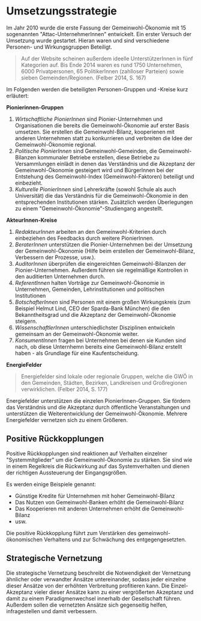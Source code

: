 # Umsetzungsstrategie

Im Jahr 2010 wurde die erste Fassung der Gemeinwohl-Ökonomie mit 15 sogenannten "Attac-UnternehmerInnen" entwickelt. Ein erster Versuch der Umsetzung wurde gestartet. Hieran waren und sind verschiedene Personen- und Wirkungsgruppen Beteiligt. 

> Auf der Website scheinen außerdem ideelle UnterstützerInnen in fünf Kategorien auf. Bis Ende 2014 waren es rund 1750 Unternehmen, 6000 Privatpersonen, 65 PolitikerInnen (zahlloser Parteien) sowie sieben Gemeinden/Regionen. (Felber 2014, S. 167)

Im Folgenden werden die beteiligten Personen-Gruppen und -Kreise kurz erläutert:

**Pionierinnen-Gruppen**

1. *Wirtschaftliche PionierInnen* sind Pionier-Unternehmen und Organisationen die bereits die Gemeinwohl-Ökonomie auf erster Basis umsetzen. Sie erstellen die Gemeinwohl-Bilanz, kooperienen mit anderen Unternehmen statt zu konkurrieren und verbreiten die Idee der Gemeinwohl-Ökonomie regional.
2. *Politische PionierInnen* sind Gemeinwohl-Gemeinden, die Gemeinwohl-Bilanzen kommunaler Betriebe erstellen, diese Betriebe zu Versammlungen einlädt in denen das Verständnis und die Akzeptanz der Gemeinwohl-Ökonomie gesteigert wird und BürgerInnen bei der Entstehung des Gemeinwohl-Index (Gemeinwohl-Faktoren) beteiligt und einbezieht.
3. *Kulturelle PionierInnen* sind Lehrerkräfte (sowohl Schule als auch Universität) die das Verständnis für die Gemeinwohl-Ökonomie in den entsprechenden Institutionen stärken. Zusätzlich werden Überlegungen zu einem "Gemeinwohl-Ökonomie"-Studiengang angestellt.

**AkteurInnen-Kreise**

1. *RedakteurInnen* arbeiten an den Gemeinwohl-Kriterien durch einbeziehen des Feedbacks durch weitere PionierInnen.
2. *BeraterInnen* unterstützen die Pionier-Unternehmen bei der Umsetzung der Gemeinwohl-Ökonomie (Hilfe beim erstellen der Gemeinwohl-Bilanz, Verbessern der Prozesse, usw.).
3. *AuditorInnen* überprüfen die eingereichten Gemeinwohl-Bilanzen der Pionier-Unternehmen. Außerdem führen sie regelmäßige Kontrollen in den auditierten Unternehmen durch.
4. *ReferentInnen* halten Vorträge zur Gemeinwohl-Ökonomie in Unternehmen, Gemeinden, Lehrinstitutionen und politischen Institutionen
5. *BotschafterInnen* sind Personen mit einem großen Wirkungskreis (zum Beispiel Helmut Lind, CEO der Sparda-Bank München) die den Bekanntheitsgrad und die Akzeptanz der Gemeinwohl-Ökonomie steigern.
6. *WissenschaftlerInnen* unterschiedlichster Disziplinen entwickeln gemeinsam an der Gemeinwohl-Ökonomie weiter.
7. *KonsumentInnen* fragen bei Unternehmen bei denen sie Kunden sind nach, ob diese Unternhemn bereits eine Gemeinwohl-Bilanz erstellt haben - als Grundlage für eine Kaufentscheidung. 

**EnergieFelder**

> Energiefelder sind lokale oder regionale Gruppen, welche die GWÖ in den Gemeinden, Städten, Bezirken, Landkreisen und Großregionen verwirklichen. (Felber 2014, S. 177)

Energiefelder unterstützen die einzelen PionierInnen-Gruppen. Sie fördern das Verständnis und die Akzeptanz durch öffentliche Veranstaltungen und unterstützen die Weiterentwicklung der Gemeinwohl-Ökonomie. Mehrere Energiefelder vernetzen sich zu einem Größeren.

## Positive Rückkopplungen

Positive Rückkopplungen sind reaktionen auf Verhalten einzelner "Systemmitglieder" um die Gemeinwohl-Ökonomie zu stärken. Sie sind wie in einem Regelkreis die Rückwirkung auf das Systemverhalten und dienen der richtigen Aussteuerung der Eingangsgrößen.

Es werden einige Beispiele genannt:

+ Günstige Kredite für Unternehmen mit hoher Gemeinwohl-Bilanz
+ Das Nutzen von Gemeinwohl-Banken erhöht die Gemeinwohl-Bilanz
+ Das Kooperieren mit anderen Unternehmen erhöht die Gemeinwohl-Bilanz
+ usw.

Die positive Rückkopplung führt zum Verstärken des gemeinwohl-ökonomischen Verhaltens und zur Schwächung des entgegengesetzten.

## Strategische Vernetzung

Die strategische Vernetzung beschreibt die Notwendigkeit der Vernetzung ähnlicher oder verwandter Ansätze untereinander, sodass jeder einzelne dieser Ansätze von der erhöhten Verbreitung profitieren kann. Die Einzel-Akzeptanz vieler dieser Ansätze kann zu einer vergrößerten Akzeptanz und damit zu einem Paradigmenwechsel innerhalb der Gesellschaft führen. Außerdem sollen die vernetzten Ansätze sich gegenseitig helfen, infragestellen und damit verbessern.